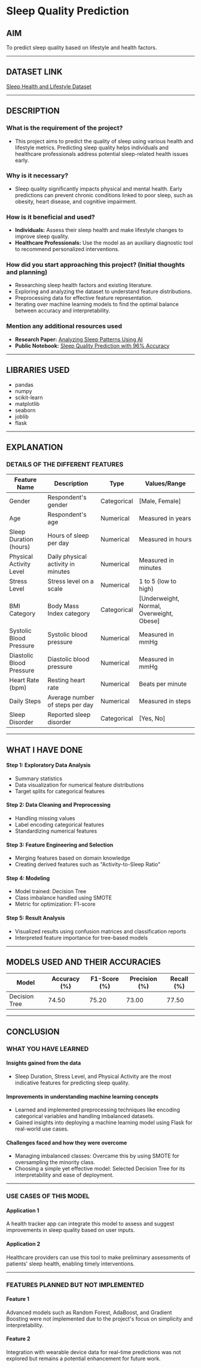 <h1>Sleep Quality Prediction</h1>

<h2>AIM</h2>
<p>To predict sleep quality based on lifestyle and health factors.</p>

---

<h2>DATASET LINK</h2>
<p>
    <a href="https://www.kaggle.com/datasets/uom190346a/sleep-health-and-lifestyle-dataset">
        Sleep Health and Lifestyle Dataset
    </a>
</p>

---

<h2>DESCRIPTION</h2>

<h3>What is the requirement of the project?</h3>
<ul>
    <li>This project aims to predict the quality of sleep using various health and lifestyle metrics. Predicting sleep quality helps individuals and healthcare professionals address potential sleep-related health issues early.</li>
</ul>

<h3>Why is it necessary?</h3>
<ul>
    <li>Sleep quality significantly impacts physical and mental health. Early predictions can prevent chronic conditions linked to poor sleep, such as obesity, heart disease, and cognitive impairment.</li>
</ul>

<h3>How is it beneficial and used?</h3>
<ul>
    <li><strong>Individuals:</strong> Assess their sleep health and make lifestyle changes to improve sleep quality.</li>
    <li><strong>Healthcare Professionals:</strong> Use the model as an auxiliary diagnostic tool to recommend personalized interventions.</li>
</ul>

<h3>How did you start approaching this project? (Initial thoughts and planning)</h3>
<ul>
    <li>Researching sleep health factors and existing literature.</li>
    <li>Exploring and analyzing the dataset to understand feature distributions.</li>
    <li>Preprocessing data for effective feature representation.</li>
    <li>Iterating over machine learning models to find the optimal balance between accuracy and interpretability.</li>
</ul>

<h3>Mention any additional resources used</h3>
<ul>
    <li><strong>Research Paper:</strong> <a href="https://www.researchgate.net/publication/355188118_Long_Short_Term_Memory-based_Models_for_Sleep_Quality_Prediction_from_Wearable_Device_Time_Series_Data">Analyzing Sleep Patterns Using AI</a></li>
    <li><strong>Public Notebook:</strong> <a href="https://www.kaggle.com/code/alexandermk04/sleep-quality-prediction-with-96-accuracy/notebook">Sleep Quality Prediction with 96% Accuracy</a></li>
</ul>

---

<h2>LIBRARIES USED</h2>
<ul>
    <li>pandas</li>
    <li>numpy</li>
    <li>scikit-learn</li>
    <li>matplotlib</li>
    <li>seaborn</li>
    <li>joblib</li>
    <li>flask</li>
</ul>

---

<h2>EXPLANATION</h2>

<h3>DETAILS OF THE DIFFERENT FEATURES</h3>

<table>
    <thead>
        <tr>
            <th>Feature Name</th>
            <th>Description</th>
            <th>Type</th>
            <th>Values/Range</th>
        </tr>
    </thead>
    <tbody>
        <tr>
            <td>Gender</td>
            <td>Respondent's gender</td>
            <td>Categorical</td>
            <td>[Male, Female]</td>
        </tr>
        <tr>
            <td>Age</td>
            <td>Respondent's age</td>
            <td>Numerical</td>
            <td>Measured in years</td>
        </tr>
        <tr>
            <td>Sleep Duration (hours)</td>
            <td>Hours of sleep per day</td>
            <td>Numerical</td>
            <td>Measured in hours</td>
        </tr>
        <tr>
            <td>Physical Activity Level</td>
            <td>Daily physical activity in minutes</td>
            <td>Numerical</td>
            <td>Measured in minutes</td>
        </tr>
        <tr>
            <td>Stress Level</td>
            <td>Stress level on a scale</td>
            <td>Numerical</td>
            <td>1 to 5 (low to high)</td>
        </tr>
        <tr>
            <td>BMI Category</td>
            <td>Body Mass Index category</td>
            <td>Categorical</td>
            <td>[Underweight, Normal, Overweight, Obese]</td>
        </tr>
        <tr>
            <td>Systolic Blood Pressure</td>
            <td>Systolic blood pressure</td>
            <td>Numerical</td>
            <td>Measured in mmHg</td>
        </tr>
        <tr>
            <td>Diastolic Blood Pressure</td>
            <td>Diastolic blood pressure</td>
            <td>Numerical</td>
            <td>Measured in mmHg</td>
        </tr>
        <tr>
            <td>Heart Rate (bpm)</td>
            <td>Resting heart rate</td>
            <td>Numerical</td>
            <td>Beats per minute</td>
        </tr>
        <tr>
            <td>Daily Steps</td>
            <td>Average number of steps per day</td>
            <td>Numerical</td>
            <td>Measured in steps</td>
        </tr>
        <tr>
            <td>Sleep Disorder</td>
            <td>Reported sleep disorder</td>
            <td>Categorical</td>
            <td>[Yes, No]</td>
        </tr>
    </tbody>
</table>

---

<h2>WHAT I HAVE DONE</h2>

<h4>Step 1: Exploratory Data Analysis</h4>
<ul>
    <li>Summary statistics</li>
    <li>Data visualization for numerical feature distributions</li>
    <li>Target splits for categorical features</li>
</ul>

<h4>Step 2: Data Cleaning and Preprocessing</h4>
<ul>
    <li>Handling missing values</li>
    <li>Label encoding categorical features</li>
    <li>Standardizing numerical features</li>
</ul>

<h4>Step 3: Feature Engineering and Selection</h4>
<ul>
    <li>Merging features based on domain knowledge</li>
    <li>Creating derived features such as "Activity-to-Sleep Ratio"</li>
</ul>

<h4>Step 4: Modeling</h4>
<ul>
    <li>Model trained: Decision Tree</li>
    <li>Class imbalance handled using SMOTE</li>
    <li>Metric for optimization: F1-score</li>
</ul>

<h4>Step 5: Result Analysis</h4>
<ul>
    <li>Visualized results using confusion matrices and classification reports</li>
    <li>Interpreted feature importance for tree-based models</li>
</ul>

---

<h2>MODELS USED AND THEIR ACCURACIES</h2>

<table>
    <thead>
        <tr>
            <th>Model</th>
            <th>Accuracy (%)</th>
            <th>F1-Score (%)</th>
            <th>Precision (%)</th>
            <th>Recall (%)</th>
        </tr>
    </thead>
    <tbody>
        <tr>
            <td>Decision Tree</td>
            <td>74.50</td>
            <td>75.20</td>
            <td>73.00</td>
            <td>77.50</td>
        </tr>
    </tbody>
</table>

---


<h2>CONCLUSION</h2>

<h3>WHAT YOU HAVE LEARNED</h3>

<div>
    <h4>Insights gained from the data</h4>
    <ul>
        <li>Sleep Duration, Stress Level, and Physical Activity are the most indicative features for predicting sleep quality.</li>
    </ul>
</div>

<div>
    <h4>Improvements in understanding machine learning concepts</h4>
    <ul>
        <li>Learned and implemented preprocessing techniques like encoding categorical variables and handling imbalanced datasets.</li>
        <li>Gained insights into deploying a machine learning model using Flask for real-world use cases.</li>
    </ul>
</div>

<div>
    <h4>Challenges faced and how they were overcome</h4>
    <ul>
        <li>Managing imbalanced classes: Overcame this by using SMOTE for oversampling the minority class.</li>
        <li>Choosing a simple yet effective model: Selected Decision Tree for its interpretability and ease of deployment.</li>
    </ul>
</div>

---

<h3>USE CASES OF THIS MODEL</h3>

<div>
    <h4>Application 1</h4>
    <p>
        A health tracker app can integrate this model to assess and suggest improvements in sleep quality based on user inputs.
    </p>
</div>

<div>
    <h4>Application 2</h4>
    <p>
        Healthcare providers can use this tool to make preliminary assessments of patients' sleep health, enabling timely interventions.
    </p>
</div>

---

<h3>FEATURES PLANNED BUT NOT IMPLEMENTED</h3>

<div>
    <h4>Feature 1</h4>
    <p>
        Advanced models such as Random Forest, AdaBoost, and Gradient Boosting were not implemented due to the project's focus on simplicity and interpretability.
    </p>
</div>

<div>
    <h4>Feature 2</h4>
    <p>
        Integration with wearable device data for real-time predictions was not explored but remains a potential enhancement for future work.
    </p>
</div>



